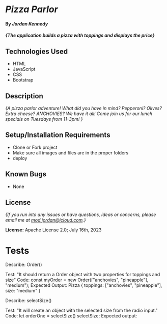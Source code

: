 # _Pizza Parlor_

#### By _**Jordan Kennedy**_

#### _{The application builds a pizza with toppings and displays the price}_

## Technologies Used
* HTML
* JavaScript
* CSS
* Bootstrap

## Description

_{A pizza parlor adventure! What did you have in mind? Pepperoni? Olives? Extra cheese? ANCHOVIES? We have it all! Come join us for our lunch specials on Tuesdays from 11-3pm! }_

## Setup/Installation Requirements

* Clone or Fork project
* Make sure all images and files are in the proper folders
* deploy

## Known Bugs

* None

## License

_{If you run into any issues or have questions, ideas or concerns, please email me at mod.jordan@icloud.com.}_

**License:** Apache License 2.0; July 16th, 2023

# Tests

Describe: Order()

Test: "It should return a Order object with two properties for toppings and size"
Code: const myOrder = new Order(["anchovies", "pineapple"], "medium");
Expected Output: Pizza { toppings: ["anchovies", "pineapple"], size: "medium" }

Describe: selectSize()

Test: "It will create an object with the selected size from the radio input."
Code:
let orderOne = selectSize()
selectSize;
Expected output:
